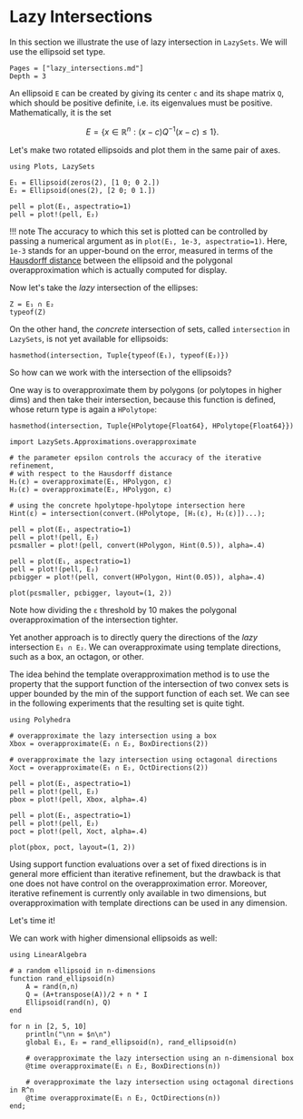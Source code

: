 # Lazy Intersections

In this section we illustrate the use of lazy intersection in `LazySets`. We
will use the ellipsoid set type.

```@contents
Pages = ["lazy_intersections.md"]
Depth = 3
```

An ellipsoid ``E`` can be created by giving its center ``c`` and its shape matrix ``Q``,
which should be positive definite, i.e. its eigenvalues must be positive.
Mathematically, it is the set

```math
    E = \{ x ∈ \mathbb{R}^n : (x-c)Q^{-1}(x-c) ≤ 1\}.
```

Let's make two rotated ellipsoids and plot them in the same pair of axes.

```@example ellipsoids
using Plots, LazySets

E₁ = Ellipsoid(zeros(2), [1 0; 0 2.])
E₂ = Ellipsoid(ones(2), [2 0; 0 1.])

pell = plot(E₁, aspectratio=1)
pell = plot!(pell, E₂)
```

!!! note
    The accuracy to which this set is plotted can be controlled by passing a numerical argument as in
    `plot(E₁, 1e-3, aspectratio=1)`. Here, `1e-3` stands for an upper-bound on the error, measured in terms of
    the [Hausdorff distance](https://en.wikipedia.org/wiki/Hausdorff_distance) between the ellipsoid and
    the polygonal overapproximation which is actually computed for display.

Now let's take the *lazy* intersection of the ellipses:


```@example ellipsoids
Z = E₁ ∩ E₂
typeof(Z)
```

On the other hand, the *concrete* intersection of sets, called `intersection` in
`LazySets`, is not yet available for ellipsoids:

```@example ellipsoids
hasmethod(intersection, Tuple{typeof(E₁), typeof(E₂)})
```

So how can we work with the intersection of the ellipsoids?

One way is to overapproximate them by polygons (or polytopes in higher dims) and
then take their intersection, because this function is defined, whose return
type is again a `HPolytope`:

```@example ellipsoids
hasmethod(intersection, Tuple{HPolytope{Float64}, HPolytope{Float64}})
```

```@example ellipsoids
import LazySets.Approximations.overapproximate

# the parameter epsilon controls the accuracy of the iterative refinement,
# with respect to the Hausdorff distance
H₁(ε) = overapproximate(E₁, HPolygon, ε)
H₂(ε) = overapproximate(E₂, HPolygon, ε)

# using the concrete hpolytope-hpolytope intersection here
Hint(ε) = intersection(convert.(HPolytope, [H₁(ε), H₂(ε)])...);
```

```@example ellipsoids
pell = plot(E₁, aspectratio=1)
pell = plot!(pell, E₂)
pεsmaller = plot!(pell, convert(HPolygon, Hint(0.5)), alpha=.4)

pell = plot(E₁, aspectratio=1)
pell = plot!(pell, E₂)
pεbigger = plot!(pell, convert(HPolygon, Hint(0.05)), alpha=.4)

plot(pεsmaller, pεbigger, layout=(1, 2))
```

Note how dividing the ``ε`` threshold by 10 makes the polygonal
overapproximation of the intersection tighter.

Yet another approach is to directly query the directions of the *lazy* intersection
`E₁ ∩ E₂`. We can overapproximate using template directions, such as a box,
an octagon, or other.

The idea behind the template overapproximation method is to use the property that
the support function of the intersection of two convex sets is upper bounded by
the min of the support function of each set. We can see in the following experiments that
the resulting set is quite tight.

```@example ellipsoids
using Polyhedra

# overapproximate the lazy intersection using a box
Xbox = overapproximate(E₁ ∩ E₂, BoxDirections(2))

# overapproximate the lazy intersection using octagonal directions
Xoct = overapproximate(E₁ ∩ E₂, OctDirections(2))

pell = plot(E₁, aspectratio=1)
pell = plot!(pell, E₂)
pbox = plot!(pell, Xbox, alpha=.4)

pell = plot(E₁, aspectratio=1)
pell = plot!(pell, E₂)
poct = plot!(pell, Xoct, alpha=.4)

plot(pbox, poct, layout=(1, 2))
```

Using support function evaluations over a set of fixed directions is in general
more efficient than iterative refinement, but the drawback is that one does not have control on the
overapproximation error. Moreover, iterative refinement is currently only available in two dimensions,
but overapproximation with template directions can be used in any dimension.

Let's time it!

We can work with higher dimensional ellipsoids as well:

```@example ellipsoids
using LinearAlgebra

# a random ellipsoid in n-dimensions
function rand_ellipsoid(n)
    A = rand(n,n)
    Q = (A+transpose(A))/2 + n * I
    Ellipsoid(rand(n), Q)
end

for n in [2, 5, 10]
    println("\nn = $n\n")
    global E₁, E₂ = rand_ellipsoid(n), rand_ellipsoid(n)

    # overapproximate the lazy intersection using an n-dimensional box
    @time overapproximate(E₁ ∩ E₂, BoxDirections(n))

    # overapproximate the lazy intersection using octagonal directions in R^n
    @time overapproximate(E₁ ∩ E₂, OctDirections(n))
end;
```
